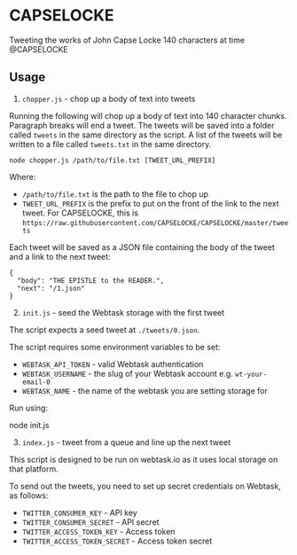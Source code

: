 # CAPSELOCKE

Tweeting the works of John Capse Locke 140 characters at time @CAPSELOCKE

## Usage

1. `chopper.js` - chop up a body of text into tweets

Running the following will chop up a body of text into 140 character chunks. Paragraph breaks will end a tweet.
The tweets will be saved into a folder called `tweets` in the same directory as the script. A list of the tweets
will be written to a file called `tweets.txt` in the same directory.

    node chopper.js /path/to/file.txt [TWEET_URL_PREFIX]
    
Where:

* `/path/to/file.txt` is the path to the file to chop up
* `TWEET_URL_PREFIX` is the prefix to put on the front of the link to the next tweet. For CAPSELOCKE, this is `https://raw.githubusercontent.com/CAPSELOCKE/CAPSELOCKE/master/tweets`

Each tweet will be saved as a JSON file containing the body of the tweet and a link to the next tweet:

    {
      "body": "THE EPISTLE to the READER.",
      "next": "/1.json"
    }

2. `init.js` - seed the Webtask storage with the first tweet

The script expects a seed tweet at `./tweets/0.json`.

The script requires some environment variables to be set:

* `WEBTASK_API_TOKEN` - valid Webtask authentication
* `WEBTASK_USERNAME` - the slug of your Webtask account e.g. `wt-your-email-0`
* `WEBTASK_NAME` - the name of the webtask you are setting storage for

Run using:

  node init.js

3. `index.js` - tweet from a queue and line up the next tweet

This script is designed to be run on webtask.io as it uses local storage on that platform.

To send out the tweets, you need to set up secret credentials on Webtask, as follows:

* `TWITTER_CONSUMER_KEY` - API key
* `TWITTER_CONSUMER_SECRET` - API secret
* `TWITTER_ACCESS_TOKEN_KEY` - Access token
* `TWITTER_ACCESS_TOKEN_SECRET` - Access token secret

